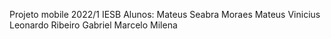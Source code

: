 Projeto mobile 2022/1
IESB
Alunos:
Mateus Seabra Moraes
Mateus Vinicius 
Leonardo Ribeiro
Gabriel
Marcelo
Milena
